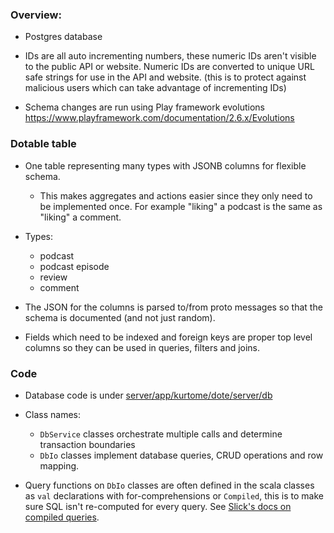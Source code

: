 ### Overview:

 - Postgres database
 
 - IDs are all auto incrementing numbers, these numeric IDs aren't visible to
 the public API or website. Numeric IDs are converted to unique URL safe
 strings for use in the API and website. (this is to protect against
 malicious users which can take advantage of incrementing IDs)
 
 - Schema changes are run using Play framework evolutions
 https://www.playframework.com/documentation/2.6.x/Evolutions
 
### Dotable table

 - One table representing many types with JSONB columns for flexible schema.
 
   - This makes aggregates and actions easier since they only need to be 
   implemented once. For example "liking" a podcast is the same as "liking"
   a comment.
   
 - Types:
   - podcast
   - podcast episode
   - review
   - comment
   
 - The JSON for the columns is parsed to/from proto messages so that the
 schema is documented (and not just random).
 
 - Fields which need to be indexed and foreign keys are proper top level
 columns so they can be used in queries, filters and joins.
 
 ### Code
 
  - Database code is under [server/app/kurtome/dote/server/db]()
 
  - Class names:
    - `DbService` classes orchestrate multiple calls and determine
    transaction boundaries
    - `DbIo` classes implement database queries, CRUD operations and
    row mapping.
 
  - Query functions on `DbIo` classes are often defined in the scala
  classes as `val` declarations with for-comprehensions or `Compiled`,
  this is to make sure SQL isn't re-computed for every query. See
  [Slick's docs on compiled queries](
  http://slick.lightbend.com/doc/3.2.0/queries.html#compiled-queries).
